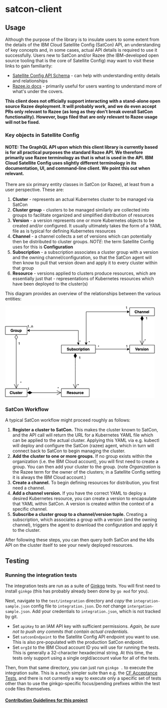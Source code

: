 # satcon-client

## Usage

Although the purpose of the library is to insulate users to some extent from the details of the IBM Cloud Satellite Config (SatCon) API, an understanding of key concepts and, in some cases, actual API details is required to use it successfully.  Users new to SatCon and/or Razee (the IBM-developed open source tooling that is the core of Satellite Config) may want to visit these links to gain familiarity:

- [Satellite Config API Schema](https://github.com/razee-io/Razeedash-api/tree/master/app/apollo/schema) - can help with understanding entity details and relationships
- [Razee.io docs](https://github.com/razee-io/Razee/blob/master/README.md) - primarily useful for users wanting to understand more of what's under the covers.

**This client does not officially support interacting with a stand-alone open source Razee deployment. It will probably work, and we do even accept PRs only relevant to Razee (as long as they don't break overall SatCon functionality). However, bugs filed that are only relevant to Razee usage will not be fixed.**

### Key objects in Satellite Config

#### NOTE: The GraphQL API upon which this client library is currently based is for all practical purposes the standard Razee API. We therefore primarily use Razee terminology as that is what is used in the API. IBM Cloud Satellite Config uses slightly different terminology in its documentation, UI, and command-line client. We point this out when relevant.

There are six primary entity classes in SatCon (or Razee), at least from a user perspective.  These are:

1. **Cluster** - represents an actual Kubernetes cluster to be managed via SatCon
1. **Cluster group** - clusters to be managed similarly are collected into groups to facilitate organized and simplified distribution of resources
1. **Version** - a version represents one or more Kubernetes objects to be created and/or configured. It usually ultimately takes the form of a YAML file as is typical for defining Kubernetes resources
1. **Channel** - a channel collects a set of versions which can potentially then be distributed to cluster groups. *NOTE*: the term Satellite Config uses for this is **Configuration**
1. **Subscription** - a subscription associates a cluster group with a version and the owning channel/configuration, so that the SatCon agent will then know to pull that version down and apply it to every cluster within that group
1. **Resource** - versions applied to clusters produce resources, which are essentially just that - representations of Kubernetes resources which have been deployed to the cluster(s)

This diagram provides an overview of the relationships between the various entities:

![SatCon Entity Relationships](diagrams/images/CE_Isolation_SatCon_Workflow.png)

### SatCon Workflow

A typical SatCon workflow might proceed roughly as follows:

1. **Register a cluster to SatCon.**  This makes the cluster known to SatCon, and the API call will return the URL for a Kubernetes YAML file which can be applied to the actual cluster.  Applying this YAML via e.g. kubectl will deploy and configure the SatCon (razee) agent, which in turn will connect back to SatCon to begin managing the cluster.
1. **Add the cluster to one or more groups.**  If no group exists within the organization (i.e. the IBM Cloud account), you will first need to create a group.  You can then add your cluster to the group. (note *Organization* is the Razee term for the owner of the clusters; in a Satellite Config setting it is always the IBM Cloud account.)
1. **Create a channel.**  To begin defining resources for distribution, you first need a channel.
1. **Add a channel version.**  If you have the correct YAML to deploy a desired Kubernetes resource, you can create a version to encapsulate that YAML within SatCon.  A version is created within the context of a specific channel.
1. **Subscribe a cluster group to a channel/version tuple.**  Creating a subscription, which associates a group with a version (and the owning channel), triggers the agent to download the configuration and apply it to the cluster.

After following these steps, you can then query both SatCon and the k8s API on the cluster itself to see your newly deployed resources.

## Testing

### Running the integration tests

The integration tests are run as a suite of [Ginkgo](https://github.com/onsi/ginkgo) tests.  You will first need to install `ginkgo` (this has probably already been done by `go mod` for you).

Next, navigate to the `test/integration` directory and _copy_ the `integration-sample.json` config file to `integration.json`. Do _not_ change `intergation-sample.json`. Add your credentials to `integration.json`, which is not tracked by git.

- Set `apiKey` to an IAM API key with sufficient permissions.  _Again, be sure not to push any commits that contain actual credentials._
- Set `satconEndpoint` to the Satellite Config API endpoint you want to use.  This is also pre-populated with the production SatCon endpoint.
- Set `orgId` to the IBM Cloud account ID you will use for running the tests. This is generally a 32-character hexadecimal string. At this time, the tests only support using a single orgId/account value for all of the tests.

Then, from that same directory, you can just run `ginkgo .` to execute the integration suite.  This is a much simpler suite than e.g. the [CF Acceptance Tests](https://github.com/cloudfoundry/cf-acceptance-tests), and there is not currently a way to execute only a specific set of tests other than to use the ginkgo-specific focus/pending prefixes within the test code files themselves.

#### [Contribution Guidelines for this project](docs/CONTRIBUTING.md)
